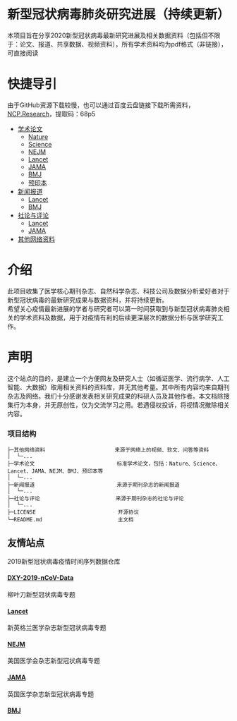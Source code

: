 # 新型冠状病毒肺炎研究进展（持续更新）
本项目旨在分享2020新型冠状病毒最新研究进展及相关数据资料（包括但不限于：论文、报道、共享数据、视频资料），所有学术资料均为pdf格式（非链接），可直接阅读
# 快捷导引
由于GitHub资源下载较慢，也可以通过百度云盘链接下载所需资料，[NCP.Research](https://pan.baidu.com/s/10T8dLwbB-Bk5ivI_vHZuHw)，提取码：68p5
* [学术论文](https://github.com/liuzhipengAI/NCP.Research/tree/master/%E5%AD%A6%E6%9C%AF%E8%AE%BA%E6%96%87)
  * [Nature](https://github.com/liuzhipengAI/NCP.Research/tree/master/%E5%AD%A6%E6%9C%AF%E8%AE%BA%E6%96%87/Nature)
  * [Science](https://github.com/liuzhipengAI/NCP.Research/tree/master/%E5%AD%A6%E6%9C%AF%E8%AE%BA%E6%96%87/Science)
  * [NEJM](https://github.com/liuzhipengAI/NCP.Research/tree/master/%E5%AD%A6%E6%9C%AF%E8%AE%BA%E6%96%87/%E6%96%B0%E8%8B%B1%E6%A0%BC%E5%85%B0%E5%8C%BB%E5%AD%A6%E6%9D%82%E5%BF%97NEJM)
  * [Lancet](https://github.com/liuzhipengAI/NCP.Research/tree/master/%E5%AD%A6%E6%9C%AF%E8%AE%BA%E6%96%87/%E6%9F%B3%E5%8F%B6%E5%88%80Lancet) 
  * [JAMA](https://github.com/liuzhipengAI/NCP.Research/tree/master/%E5%AD%A6%E6%9C%AF%E8%AE%BA%E6%96%87/%E7%BE%8E%E5%9B%BD%E5%8C%BB%E5%AD%A6%E4%BC%9A%E6%9D%82%E5%BF%97JAMA) 
  * [BMJ](https://github.com/liuzhipengAI/NCP.Research/tree/master/%E5%AD%A6%E6%9C%AF%E8%AE%BA%E6%96%87/%E8%8B%B1%E5%9B%BD%E5%8C%BB%E5%AD%A6%E6%9D%82%E5%BF%97BMJ)
  * [预印本](https://github.com/liuzhipengAI/NCP.Research/tree/master/%E5%AD%A6%E6%9C%AF%E8%AE%BA%E6%96%87/%E9%A2%84%E5%8D%B0%E6%9C%AC)
* [新闻报道](https://github.com/liuzhipengAI/NCP.Research/tree/master/%E6%96%B0%E9%97%BB%E6%8A%A5%E9%81%93)
  * [Lancet](https://github.com/liuzhipengAI/NCP.Research/tree/master/%E6%96%B0%E9%97%BB%E6%8A%A5%E9%81%93/%E6%9F%B3%E5%8F%B6%E5%88%80Lancet)
  * [BMJ](https://github.com/liuzhipengAI/NCP.Research/tree/master/%E6%96%B0%E9%97%BB%E6%8A%A5%E9%81%93/%E8%8B%B1%E5%9B%BD%E5%8C%BB%E5%AD%A6%E6%9D%82%E5%BF%97BMJ)
* [社论与评论](https://github.com/liuzhipengAI/NCP.Research/tree/master/%E7%A4%BE%E8%AE%BA%E4%B8%8E%E8%AF%84%E8%AE%BA)
  * [Lancet](https://github.com/liuzhipengAI/NCP.Research/tree/master/%E7%A4%BE%E8%AE%BA%E4%B8%8E%E8%AF%84%E8%AE%BA/%E6%9F%B3%E5%8F%B6%E5%88%80Lancet)
  * [JAMA](https://github.com/liuzhipengAI/NCP.Research/tree/master/%E7%A4%BE%E8%AE%BA%E4%B8%8E%E8%AF%84%E8%AE%BA/%E7%BE%8E%E5%9B%BD%E5%8C%BB%E5%AD%A6%E4%BC%9A%E6%9D%82%E5%BF%97JAMA)  
* [其他网络资料](https://github.com/liuzhipengAI/NCP.Research/tree/master/%E5%85%B6%E4%BB%96%E7%BD%91%E7%BB%9C%E8%B5%84%E6%96%99)
# 介绍
此项目收集了医学核心期刊杂志、自然科学杂志、科技公司及数据分析爱好者对于新型冠状病毒的最新研究成果与数据资料，并将持续更新。<br> 
希望关心疫情最新进展的学者与研究者可以第一时间获取到与新型冠状病毒肺炎相关的学术资料及数据，用于对疫情有利的后续更深层次的数据分析与医学研究工作。
# 声明
这个站点的目的，是建立一个方便网友及研究人士（如循证医学、流行病学、人工智能、大数据）取用相关资料的资料库，并无其他考量。其中所有内容均来自期刊杂志及网络。我们十分感谢发表相关研究成果的科研人员及其他作者。本文档除搜集行为本身，并无原创性，仅为交流学习之用。若遇侵权投诉，将视情况撤除相关内容。

### 项目结构

```
├─其他网络资料                      来源于网络上的视频、软文、问答等资料
│  └─...
├─学术论文                          标准学术论文，包括：Nature、Science、Lancet、JAMA、NEJM、BMJ、预印本等
│  └─...
├─新闻报道                          来源于期刊杂志的新闻报道
│  └─...
├─社论与评论                        来源于期刊杂志的社论与评论
│  └─...
├─LICENSE                          开源协议
└─README.md                        主文档
```
## 友情站点
2019新型冠状病毒疫情时间序列数据仓库
#### [DXY-2019-nCoV-Data](https://github.com/NCP-VIS/DXY-2019-nCoV-Data)
柳叶刀新型冠状病毒专题
#### [Lancet](https://www.thelancet.com/coronavirus)
新英格兰医学杂志新型冠状病毒专题
#### [NEJM](https://www.nejm.org/coronavirus)
美国医学会杂志新型冠状病毒专题
#### [JAMA](https://jamanetwork.com/journals/jama/pages/coronavirus-alert)
英国医学杂志新型冠状病毒专题
#### [BMJ](https://www.bmj.com/coronavirus)
